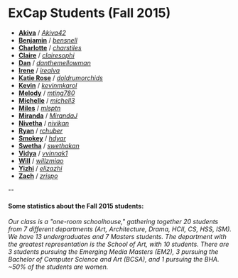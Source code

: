 # ExCap Students (Fall 2015)


* [**Akiva**](akiva/README.md) / *[Akiva42](https://github.com/Akiva42)** [**Benjamin**](benjamin/README.md) / *[bensnell](https://github.com/bensnell)* * [**Charlotte**](charlotte/README.md) / *[charstiles](https://github.com/charstiles)*
* [**Claire**](claire/index.md) / *[clairesophi](https://github.com/clairesophi)* 
* [**Dan**](dan_moore/README.md) / *[danthemellowman](https://github.com/danthemellowman)* * [**Irene**](irene/README.md) / *[irealva](https://github.com/irealva)** [**Katie Rose**](katierose/README.md) / *[doldrumorchids](https://github.com/doldrumorchids)** [**Kevin**](kevin/README.md) / *[kevinmkarol](https://github.com/kevinmkarol)** [**Melody**](melody/README.md) / *[mting780](https://github.com/mting780)** [**Michelle**](michelle/README.md) / *[michell3](https://github.com/michell3)** [**Miles**](miles/README.md) / *[mlsptn](https://github.com/mlsptn)** [**Miranda**](miranda/README.md) / *[MirandaJ](https://github.com/MirandaJ)** [**Nivetha**](nivetha/README.md) / *[nivikan](https://github.com/nivikan)** [**Ryan**](ryan/README.md) / *[rchuber](https://github.com/rchuber)** [**Smokey**](smokey/index.md) / *[hdyar](https://github.com/hdyar)** [**Swetha**](swetha/index.md) / *[swethakan](https://github.com/swethakan)** [**Vidya**](vidya/index.md) / *[vvinnak1](https://github.com/vvinnak1)*
* [**Will**](will/index.md) / *[willzmiao](https://github.com/willzmiao)** [**Yizhi**](yizhi/index.md) / *[elizazhi](https://github.com/elizazhi)*
* [**Zach**](zach/index.md) / *[zrispo](https://github.com/zrispo)*

-- 

#### Some statistics about the Fall 2015 students: 

*Our class is a "one-room schoolhouse," gathering together 20 students from 7 different departments (Art, Architecture, Drama, HCII, CS, HSS, ISM). We have 13 undergraduates and 7 Masters students. The department with the greatest representation is the School of Art, with 10 students. There are 3 students pursuing the Emerging Media Masters (EM2), 3 pursuing the Bachelor of Computer Science and Art (BCSA), and 1 pursuing the BHA. ~50% of the students are women.*

